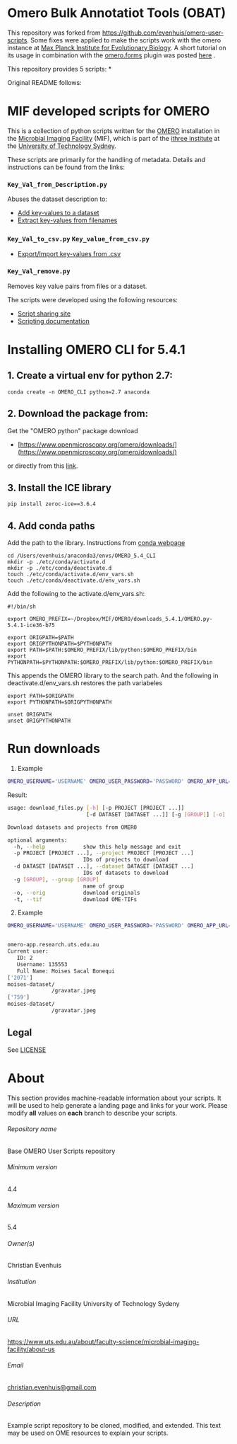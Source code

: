 Omero Bulk Annotatiot Tools (OBAT)
==================================

This repository was forked from https://github.com/evenhuis/omero-user-scripts. Some fixes were applied to make the scripts work with the 
omero instance at [Max Planck Institute for Evolutionary Biology](www.evolbio.mpg.de). A short tutorial on its usage in combination with the [omero.forms](https://pypi.org/project/omero-forms) plugin was posted [here](https://mpievolbio-scicomp.pages.gwdg.de/blog/post/2020-09-03_omerobulkannotation/) .

This repository provides 5 scripts:
* 

Original README follows:

MIF developed scripts for OMERO
===============================

This is a collection of python scripts written for 
the [OMERO](https://www.openmicroscopy.org/omero/) installation in the 
[Microbial Imaging Facility](https://www.uts.edu.au/about/faculty-science/microbial-imaging-facility/about-us) (MIF),
which is part of the [ithree institute](https://www.uts.edu.au/research-and-teaching/our-research/ithree-institute)
at the [University of Technology Sydney](ihttps://www.uts.edu.au).

These scripts are primarily for the handling of metadata.  Details and instructions can be found from the links:

### `Key_Val_from_Description.py`
Abuses the dataset description to:
* [Add key-values to a dataset](https://code.research.uts.edu.au/MIF/OMERO-instructions/wikis/organising_data/Adding-Global-Key-Values)
* [Extract key-values from filenames](https://code.research.uts.edu.au/MIF/OMERO-instructions/wikis/organising_data/filename/Extracting-Key-Values-from-filenames)

### `Key_Val_to_csv.py` `Key_value_from_csv.py`
* [Export/Import key-values from .csv](https://code.research.uts.edu.au/MIF/OMERO-instructions/wikis/organising_data/csv/Managing-Key-values-with-csv-files)

### `Key_Val_remove.py`
Removes key value pairs from files or a dataset.

The scripts were developed using the following resources:

* [Script sharing site](https://www-legacy.openmicroscopy.org/site/community/scripts)
* [Scripting documentation](https://docs.openmicroscopy.org/omero/5.3.3/developers/scripts/style-guide.html)

# Installing OMERO CLI for 5.4.1

## 1. Create a virtual env for python 2.7:

```
conda create -n OMERO_CLI python=2.7 anaconda
```

## 2. Download the package from: 
Get the "OMERO python" package download 

* [https://www.openmicroscopy.org/omero/downloads/](https://www.openmicroscopy.org/omero/downloads/)

or directly from this [link](http://downloads.openmicroscopy.org/omero/5.4.1/artifacts/OMERO.py-5.4.1-ice36-b75.zip).	
## 3. Install the ICE library

```
pip install zeroc-ice==3.6.4
```

## 4. Add conda paths

Add the path to the library. Instructions from [conda webpage](https://conda.io/docs/user-guide/tasks/manage-environments.html#saving-environment-variables)

```
cd /Users/evenhuis/anaconda3/envs/OMERO_5.4_CLI
mkdir -p ./etc/conda/activate.d
mkdir -p ./etc/conda/deactivate.d
touch ./etc/conda/activate.d/env_vars.sh
touch ./etc/conda/deactivate.d/env_vars.sh
```

Add the following to the activate.d/env_vars.sh:


```	
#!/bin/sh

export OMERO_PREFIX=~/Dropbox/MIF/OMERO/downloads_5.4.1/OMERO.py-5.4.1-ice36-b75

export ORIGPATH=$PATH
export ORIGPYTHONPATH=$PYTHONPATH
export PATH=$PATH:$OMERO_PREFIX/lib/python:$OMERO_PREFIX/bin
export PYTHONPATH=$PYTHONPATH:$OMERO_PREFIX/lib/python:$OMERO_PREFIX/bin
```

This appends the OMERO library to the search path.  And the following in deactivate.d/env_vars.sh restores the path variabeles

```
export PATH=$ORIGPATH
export PYTHONPATH=$ORIGPYTHONPATH

unset ORIGPATH
unset ORIGPYTHONPATH
```


# Run downloads

1. Example
```bash
OMERO_USERNAME='USERNAME' OMERO_USER_PASSWORD='PASSWORD' OMERO_APP_URL='omero-app.server.edu' python download_files.py -h
```
Result:
```bash
usage: download_files.py [-h] [-p PROJECT [PROJECT ...]]
                         [-d DATASET [DATASET ...]] [-g [GROUP]] [-o] [-t]

Download datasets and projects from OMERO

optional arguments:
  -h, --help            show this help message and exit
  -p PROJECT [PROJECT ...], --project PROJECT [PROJECT ...]
                        IDs of projects to download
  -d DATASET [DATASET ...], --dataset DATASET [DATASET ...]
                        IDs of datasets to download
  -g [GROUP], --group [GROUP]
                        name of group
  -o, --orig            download originals
  -t, --tif             download OME-TIFs

```

2. Example
```bash
OMERO_USERNAME='USERNAME' OMERO_USER_PASSWORD='PASSWORD' OMERO_APP_URL='omero-app.server.edu' python download_files.py -d 2071 -p 759 -o
```
```bash

omero-app.research.uts.edu.au
Current user:
   ID: 2
   Username: 135553
   Full Name: Moises Sacal Bonequi
['2071']
moises-dataset/
              /gravatar.jpeg
['759']
moises-dataset/
              /gravatar.jpeg

```

Legal
-----

See [LICENSE](LICENSE)


# About #
This section provides machine-readable information about your scripts.
It will be used to help generate a landing page and links for your work.
Please modify **all** values on **each** branch to describe your scripts.

###### Repository name ######
Base OMERO User Scripts repository

###### Minimum version ######
4.4

###### Maximum version ######
5.4

###### Owner(s) ######
Christian Evenhuis

###### Institution ######
Microbial Imaging Facility
University of Technology Sydeny

###### URL ######
https://www.uts.edu.au/about/faculty-science/microbial-imaging-facility/about-us

###### Email ######
christian.evenhuis@gmail.com

###### Description ######
Example script repository to be cloned, modified, and extended.
This text may be used on OME resources to explain your scripts.

